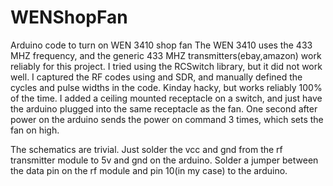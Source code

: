 # WENShopFan
Arduino code to turn on WEN 3410 shop fan
The WEN 3410 uses the 433 MHZ frequency, and the generic 433 MHZ transmitters(ebay,amazon) work reliably for this project.
I tried using the RCSwitch library, but it did not work well.
I captured the RF codes using and SDR, and manually defined the cycles and pulse widths in the code.  Kinday hacky, but works reliably 100% of the time.
I added a ceiling mounted receptacle on a switch, and just have the arduino plugged into the same receptacle as the fan.  One second after power on the arduino sends the power on command 3 times, which sets the fan on high.

The schematics are trivial.  Just solder the vcc and gnd from the rf transmitter module to 5v and gnd on the arduino.  Solder a jumper between the data pin on the rf module and pin 10(in my case) to the arduino.
